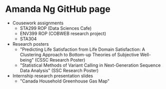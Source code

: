 # Amanda Ng GitHub page

- Cousework assignments
  - STA299 ROP (Data Sciences Cafe)
  - ENV399 ROP (COBWEB research project)
  - STA304 
- Research posters
  - "Predicting Life Satisfaction from Life Domain Satisfaction: A Clustering Approach to Bottom-up Theories of Subjective Well-being" (CSSC Research Poster)
  - "Statistical Methods of Variant Calling in Next-Generation Sequence Data Analysis" (SSC Research Poster)
- Internship research presentation slides
  - "Canada Household Greenhouse Gas Map"
